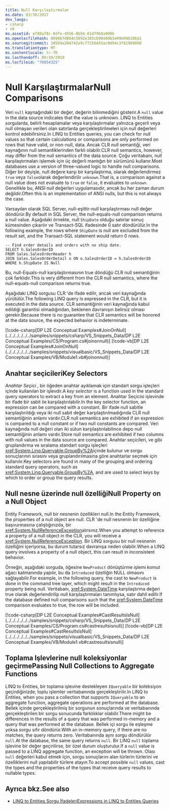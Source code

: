 ```yaml
---
title: Null Karşılaştırmalar
ms.date: 03/30/2017
dev_langs:
- csharp
- vb
ms.assetid: ef88af8c-8dfe-4556-8b56-81df960a900b
ms.openlocfilehash: 0996b7d864c5892e383cb98d4065e99b096206d1
ms.sourcegitcommit: 205b9a204742e9c77256d43ac9d94c3f82909808
ms.translationtype: MT
ms.contentlocale: tr-TR
ms.lasthandoff: 09/10/2019
ms.locfileid: "70854325"
---
```

# <a name="null-comparisons"></a><span data-ttu-id="90cfd-102">Null Karşılaştırmalar</span><span class="sxs-lookup"><span data-stu-id="90cfd-102">Null Comparisons</span></span>
<span data-ttu-id="90cfd-103">Veri `null` kaynağındaki bir değer, değerin bilinmediğini gösterir.</span><span class="sxs-lookup"><span data-stu-id="90cfd-103">A `null` value in the data source indicates that the value is unknown.</span></span> <span data-ttu-id="90cfd-104">LINQ to Entities sorgularda, belirli hesaplamalar veya karşılaştırmalar yalnızca geçerli veya null olmayan verileri olan satırlarda gerçekleştirilmeleri için null değerleri kontrol edebilirsiniz.</span><span class="sxs-lookup"><span data-stu-id="90cfd-104">In LINQ to Entities queries, you can check for null values so that certain calculations or comparisons are only performed on rows that have valid, or non-null, data.</span></span> <span data-ttu-id="90cfd-105">Ancak CLR null semantiği, veri kaynağının null semantiklerinden farklı olabilir.</span><span class="sxs-lookup"><span data-stu-id="90cfd-105">CLR null semantics, however, may differ from the null semantics of the data source.</span></span> <span data-ttu-id="90cfd-106">Çoğu veritabanı, null karşılaştırmaları işlemek için üç değerli mantığın bir sürümünü kullanır.</span><span class="sxs-lookup"><span data-stu-id="90cfd-106">Most databases use a version of three-valued logic to handle null comparisons.</span></span> <span data-ttu-id="90cfd-107">Diğer bir deyişle, null değere karşı bir karşılaştırma, olarak değerlendirmez `true` veya `false`olarak değerlendirilir `unknown`.</span><span class="sxs-lookup"><span data-stu-id="90cfd-107">That is, a comparison against a null value does not evaluate to `true` or `false`, it evaluates to `unknown`.</span></span> <span data-ttu-id="90cfd-108">Genellikle bu, ANSI null değerleri uygulamasıdır, ancak bu her zaman durum değildir.</span><span class="sxs-lookup"><span data-stu-id="90cfd-108">Often this is an implementation of ANSI nulls, but this is not always the case.</span></span>  
  
 <span data-ttu-id="90cfd-109">Varsayılan olarak SQL Server, null-eşittir-null karşılaştırması null değer döndürür.</span><span class="sxs-lookup"><span data-stu-id="90cfd-109">By default in SQL Server, the null-equals-null comparison returns a null value.</span></span> <span data-ttu-id="90cfd-110">Aşağıdaki örnekte, null `ShipDate` olduğu satırlar sonuç kümesinden çıkarılır ve Transact-SQL ifadesinde 0 satır döndürülür.</span><span class="sxs-lookup"><span data-stu-id="90cfd-110">In the following example, the rows where `ShipDate` is null are excluded from the result set, and the Transact-SQL statement would return 0 rows.</span></span>  
  
```  
-- Find order details and orders with no ship date.  
SELECT h.SalesOrderID  
FROM Sales.SalesOrderHeader h  
JOIN Sales.SalesOrderDetail o ON o.SalesOrderID = h.SalesOrderID  
WHERE h.ShipDate IS Null  
```  
  
 <span data-ttu-id="90cfd-111">Bu, null-Equals-null karşılaştırmasının true döndüğü CLR null semantiğinin çok farklıdır.</span><span class="sxs-lookup"><span data-stu-id="90cfd-111">This is very different from the CLR null semantics, where the null-equals-null comparison returns true.</span></span>  
  
 <span data-ttu-id="90cfd-112">Aşağıdaki LINQ sorgusu CLR 'de ifade edilir, ancak veri kaynağında yürütülür.</span><span class="sxs-lookup"><span data-stu-id="90cfd-112">The following LINQ query is expressed in the CLR, but it is executed in the data source.</span></span> <span data-ttu-id="90cfd-113">CLR semantiğinin veri kaynağında kabul edildiği garantisi olmadığından, beklenen davranışın belirsiz olması gerekir.</span><span class="sxs-lookup"><span data-stu-id="90cfd-113">Because there is no guarantee that CLR semantics will be honored at the data source, the expected behavior is indeterminate.</span></span>  
  
 [!code-csharp[DP L2E Conceptual Examples#JoinOnNull](../../../../../../samples/snippets/csharp/VS_Snippets_Data/DP L2E Conceptual Examples/CS/Program.cs#joinonnull)]
 [!code-vb[DP L2E Conceptual Examples#JoinOnNull](../../../../../../samples/snippets/visualbasic/VS_Snippets_Data/DP L2E Conceptual Examples/VB/Module1.vb#joinonnull)]  
  
## <a name="key-selectors"></a><span data-ttu-id="90cfd-114">Anahtar seçicileri</span><span class="sxs-lookup"><span data-stu-id="90cfd-114">Key Selectors</span></span>  
 <span data-ttu-id="90cfd-115">*Anahtar Seçici* , bir öğeden anahtar ayıklamak için standart sorgu işleçleri içinde kullanılan bir işlevdir.</span><span class="sxs-lookup"><span data-stu-id="90cfd-115">A *key selector* is a function used in the standard query operators to extract a key from an element.</span></span> <span data-ttu-id="90cfd-116">Anahtar Seçicisi işlevinde bir ifade bir sabit ile karşılaştırılabilir.</span><span class="sxs-lookup"><span data-stu-id="90cfd-116">In the key selector function, an expression can be compared with a constant.</span></span> <span data-ttu-id="90cfd-117">Bir ifade null sabitle karşılaştırıldığı veya iki null sabit değer karşılaştırılmadığında CLR null semantiğinin anlamı vardır.</span><span class="sxs-lookup"><span data-stu-id="90cfd-117">CLR null semantics are exhibited if an expression is compared to a null constant or if two null constants are compared.</span></span> <span data-ttu-id="90cfd-118">Veri kaynağında null değeri olan iki sütun karşılaştırılabilince depo null semantiğinin anlamı vardır.</span><span class="sxs-lookup"><span data-stu-id="90cfd-118">Store null semantics are exhibited if two columns with null values in the data source are compared.</span></span> <span data-ttu-id="90cfd-119">Anahtar seçicileri, ve gibi gruplandırma ve sıralama standart sorgu işleçleri <xref:System.Linq.Queryable.GroupBy%2A>içinde bulunur ve sorgu sonuçlarının sırasını veya gruplandırılmasına göre anahtarlar seçmek için kullanılır.</span><span class="sxs-lookup"><span data-stu-id="90cfd-119">Key selectors are found in many of the grouping and ordering standard query operators, such as <xref:System.Linq.Queryable.GroupBy%2A>, and are used to select keys by which to order or group the query results.</span></span>  
  
## <a name="null-property-on-a-null-object"></a><span data-ttu-id="90cfd-120">Null nesne üzerinde null özelliği</span><span class="sxs-lookup"><span data-stu-id="90cfd-120">Null Property on a Null Object</span></span>  
 <span data-ttu-id="90cfd-121">Entity Framework, null bir nesnenin özellikleri null.</span><span class="sxs-lookup"><span data-stu-id="90cfd-121">In the Entity Framework, the properties of a null object are null.</span></span> <span data-ttu-id="90cfd-122">CLR 'de null nesnenin bir özelliğine başvurmasına çalıştığınızda, bir <xref:System.NullReferenceException>alırsınız.</span><span class="sxs-lookup"><span data-stu-id="90cfd-122">When you attempt to reference a property of a null object in the CLR, you will receive a <xref:System.NullReferenceException>.</span></span> <span data-ttu-id="90cfd-123">Bir LINQ sorgusu bir null nesnenin özelliğini içeriyorsa, bu durum tutarsız davranışa neden olabilir.</span><span class="sxs-lookup"><span data-stu-id="90cfd-123">When a LINQ query involves a property of a null object, this can result in inconsistent behavior.</span></span>  
  
 <span data-ttu-id="90cfd-124">Örneğin, aşağıdaki sorguda, öğesine `NewProduct` dönüştürme işlemi komut ağacı katmanında yapılır, bu da `Introduced` özelliğin NULL olmasını sağlayabilir.</span><span class="sxs-lookup"><span data-stu-id="90cfd-124">For example, in the following query, the cast to `NewProduct` is done in the command tree layer, which might result in the `Introduced` property being null.</span></span> <span data-ttu-id="90cfd-125">Veritabanı, <xref:System.DateTime> karşılaştırma değeri true olarak değerlendirilip null karşılaştırmaları tanımlıysa, satır dahil edilir.</span><span class="sxs-lookup"><span data-stu-id="90cfd-125">If the database defined null comparisons such that the <xref:System.DateTime> comparison evaluates to true, the row will be included.</span></span>  
  
 [!code-csharp[DP L2E Conceptual Examples#CastResultsIsNull](../../../../../../samples/snippets/csharp/VS_Snippets_Data/DP L2E Conceptual Examples/CS/Program.cs#castresultsisnull)]
 [!code-vb[DP L2E Conceptual Examples#CastResultsIsNull](../../../../../../samples/snippets/visualbasic/VS_Snippets_Data/DP L2E Conceptual Examples/VB/Module1.vb#castresultsisnull)]  
  
## <a name="passing-null-collections-to-aggregate-functions"></a><span data-ttu-id="90cfd-126">Toplama Işlevlerine null koleksiyonlar geçirme</span><span class="sxs-lookup"><span data-stu-id="90cfd-126">Passing Null Collections to Aggregate Functions</span></span>  
 <span data-ttu-id="90cfd-127">LINQ to Entities, bir toplama işlevine destekleyen `IQueryable` bir koleksiyon geçirdiğinizde, toplu işlemler veritabanında gerçekleştirilir.</span><span class="sxs-lookup"><span data-stu-id="90cfd-127">In LINQ to Entities, when you pass a collection that supports `IQueryable` to an aggregate function, aggregate operations are performed at the database.</span></span> <span data-ttu-id="90cfd-128">Bellek içinde gerçekleştirilmiş bir sorgunun sonuçlarında ve veritabanında gerçekleştirilen bir sorgu sonucunda farklılıklar olabilir.</span><span class="sxs-lookup"><span data-stu-id="90cfd-128">There might be differences in the results of a query that was performed in-memory and a query that was performed at the database.</span></span> <span data-ttu-id="90cfd-129">Bellek içi sorgu ile eşleşme yoksa sorgu sıfır döndürür.</span><span class="sxs-lookup"><span data-stu-id="90cfd-129">With an in-memory query, if there are no matches, the query returns zero.</span></span> <span data-ttu-id="90cfd-130">Veritabanında aynı sorgu döndürülür `null`.</span><span class="sxs-lookup"><span data-stu-id="90cfd-130">At the database, the same query returns `null`.</span></span> <span data-ttu-id="90cfd-131">Bir LINQ `null` toplama işlevine bir değer geçirilirse, bir özel durum oluşturulur.</span><span class="sxs-lookup"><span data-stu-id="90cfd-131">If a `null` value is passed to a LINQ aggregate function, an exception will be thrown.</span></span> <span data-ttu-id="90cfd-132">Olası `null` değerleri kabul etmek için, sorgu sonuçlarını alan türlerin türlerini ve özelliklerini null yapılabilir türlere atayın.</span><span class="sxs-lookup"><span data-stu-id="90cfd-132">To accept possible `null` values, cast the types and the properties of the types that receive query results to nullable types.</span></span>  
  
## <a name="see-also"></a><span data-ttu-id="90cfd-133">Ayrıca bkz.</span><span class="sxs-lookup"><span data-stu-id="90cfd-133">See also</span></span>

- [<span data-ttu-id="90cfd-134">LINQ to Entities Sorgu İfadeleri</span><span class="sxs-lookup"><span data-stu-id="90cfd-134">Expressions in LINQ to Entities Queries</span></span>](expressions-in-linq-to-entities-queries.md)
